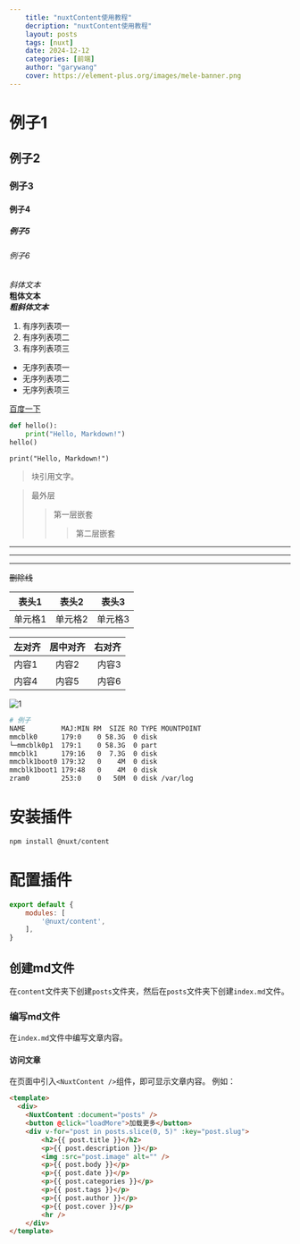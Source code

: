 ```yaml
--- 
    title: "nuxtContent使用教程"
    decription: "nuxtContent使用教程"
    layout: posts
    tags: [nuxt]
    date: 2024-12-12
    categories: [前端]
    author: "garywang"
    cover: https://element-plus.org/images/mele-banner.png
--- 
```


# 例子1
## 例子2
### 例子3
#### 例子4
##### 例子5
###### 例子6

*斜体文本*  
**粗体文本**  
***粗斜体文本***

1. 有序列表项一  
2. 有序列表项二   
3. 有序列表项三

- 无序列表项一
- 无序列表项二
- 无序列表项三

[百度一下](https://www.baidu.com/ "百度一下")  

```python
def hello():
    print("Hello, Markdown!")
hello()
```

`print("Hello, Markdown!")`


> 块引用文字。

> 最外层
>> 第一层嵌套
>>> 第二层嵌套

***
---
___


~~删除线~~

| 表头1 | 表头2 | 表头3 |
| ----- | ----- | ----- |
| 单元格1 | 单元格2 | 单元格3 |

| 左对齐 | 居中对齐 | 右对齐 |
| :--- | :---: | ---: |
| 内容1 | 内容2 | 内容3 |
| 内容4 | 内容5 | 内容6 |

![1](https://element-plus.org/images/mele-banner.png)


```bash
# 例子
NAME         MAJ:MIN RM  SIZE RO TYPE MOUNTPOINT
mmcblk0      179:0    0 58.3G  0 disk 
└─mmcblk0p1  179:1    0 58.3G  0 part 
mmcblk1      179:16   0  7.3G  0 disk 
mmcblk1boot0 179:32   0    4M  0 disk 
mmcblk1boot1 179:48   0    4M  0 disk 
zram0        253:0    0   50M  0 disk /var/log
```


# 安装插件
```bash
npm install @nuxt/content
```
# 配置插件
```js
export default {
    modules: [
        '@nuxt/content',
    ],
}
```
## 创建md文件
在`content`文件夹下创建`posts`文件夹，然后在`posts`文件夹下创建`index.md`文件。
### 编写md文件
在`index.md`文件中编写文章内容。
#### 访问文章
在页面中引入`<NuxtContent />`组件，即可显示文章内容。
例如：
```html
<template>
  <div>
    <NuxtContent :document="posts" />
    <button @click="loadMore">加载更多</button>
    <div v-for="post in posts.slice(0, 5)" :key="post.slug">
        <h2>{{ post.title }}</h2>
        <p>{{ post.description }}</p>
        <img :src="post.image" alt="" />
        <p>{{ post.body }}</p>
        <p>{{ post.date }}</p>
        <p>{{ post.categories }}</p>
        <p>{{ post.tags }}</p>
        <p>{{ post.author }}</p>
        <p>{{ post.cover }}</p>
        <hr />
    </div>
</template>
```


